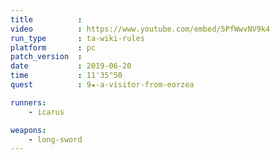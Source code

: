 ```yaml
---
title          :
video          : https://www.youtube.com/embed/5PfWwvNV9k4
run_type       : ta-wiki-rules
platform       : pc
patch_version  : 
date           : 2019-06-20
time           : 11'35"50
quest          : 9★-a-visitor-from-eorzea

runners:
    - icarus

weapons:
    - long-sword
---
```


